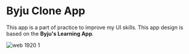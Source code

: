 # Byju Clone App

This app is a part of practice to improve my UI skills. This app design is based on the **Byju's Learning App**. 

![web 1920 1](https://user-images.githubusercontent.com/18400670/44311638-83a32180-a408-11e8-933f-ffdea1eeeea4.png)
